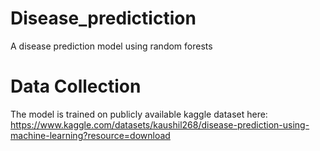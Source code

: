# Disease_predictiction
A disease prediction model using random forests

# Data Collection
The model is trained on publicly available kaggle dataset here: https://www.kaggle.com/datasets/kaushil268/disease-prediction-using-machine-learning?resource=download

